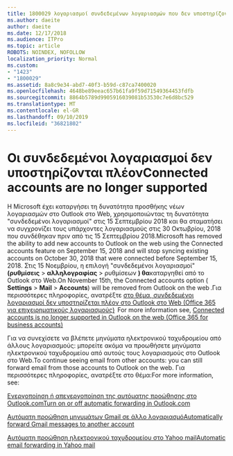 ```yaml
---
title: 1800029 λογαριασμοί συνδεδεμένων λογαριασμών που δεν υποστηρίζονται στο Outlook στο Web
ms.author: daeite
author: daeite
ms.date: 12/17/2018
ms.audience: ITPro
ms.topic: article
ROBOTS: NOINDEX, NOFOLLOW
localization_priority: Normal
ms.custom:
- "1423"
- "1800029"
ms.assetid: 8a8c9e34-abd7-40f3-b59d-c87ca7400020
ms.openlocfilehash: 4648be89eeac657b61fa9f59d71549364453fdfb
ms.sourcegitcommit: 8864b5789d9905916039081b53530c7e6d8bc529
ms.translationtype: MT
ms.contentlocale: el-GR
ms.lasthandoff: 09/10/2019
ms.locfileid: "36821802"
---
```

# <a name="connected-accounts-are-no-longer-supported"></a><span data-ttu-id="e8c3c-102">Οι συνδεδεμένοι λογαριασμοί δεν υποστηρίζονται πλέον</span><span class="sxs-lookup"><span data-stu-id="e8c3c-102">Connected accounts are no longer supported</span></span>

<span data-ttu-id="e8c3c-103">Η Microsoft έχει καταργήσει τη δυνατότητα προσθήκης νέων λογαριασμών στο Outlook στο Web, χρησιμοποιώντας τη δυνατότητα "συνδεδεμένοι λογαριασμοί" στις 15 Σεπτεμβρίου 2018 και θα σταματήσει να συγχρονίζει τους υπάρχοντες λογαριασμούς στις 30 Οκτωβρίου, 2018 που συνδέθηκαν πριν από τις 15 Σεπτεμβρίου 2018.</span><span class="sxs-lookup"><span data-stu-id="e8c3c-103">Microsoft has removed the ability to add new accounts to Outlook on the web using the Connected accounts feature on September 15, 2018 and will stop syncing existing accounts on October 30, 2018 that were connected before September 15, 2018.</span></span> <span data-ttu-id="e8c3c-104">Στις 15 Νοεμβρίου, η επιλογή "συνδεδεμένοι λογαριασμοί" **(ρυθμίσεις** \> **αλληλογραφίας** \> ρυθμίσεων **) θα**καταργηθεί από το Outlook στο Web.</span><span class="sxs-lookup"><span data-stu-id="e8c3c-104">On November 15th, the Connected accounts option ( **Settings** \> **Mail** \> **Accounts**) will be removed from Outlook on the web .</span></span><span data-ttu-id="e8c3c-105">Για περισσότερες πληροφορίες, ανατρέξτε [στο θέμα, συνδεδεμένοι λογαριασμοί δεν υποστηρίζεται πλέον στο Outlook στο Web (Office 365 για επιχειρηματικούς λογαριασμούς)](https://support.office.com/article/Connected-accounts-is-no-longer-supported-in-Outlook-on-the-web-Office-365-for-business-accounts-5cc526bf-e928-4a99-8b9f-5e089df7d887)</span><span class="sxs-lookup"><span data-stu-id="e8c3c-105">  For more information see, [Connected accounts is no longer supported in Outlook on the web (Office 365 for business accounts)](https://support.office.com/article/Connected-accounts-is-no-longer-supported-in-Outlook-on-the-web-Office-365-for-business-accounts-5cc526bf-e928-4a99-8b9f-5e089df7d887)</span></span>
  
<span data-ttu-id="e8c3c-106">Για να συνεχίσετε να βλέπετε μηνύματα ηλεκτρονικού ταχυδρομείου από άλλους λογαριασμούς: μπορείτε ακόμα να προωθήσετε μηνύματα ηλεκτρονικού ταχυδρομείου από αυτούς τους λογαριασμούς στο Outlook στο Web.</span><span class="sxs-lookup"><span data-stu-id="e8c3c-106">To continue seeing email from other accounts: you can still forward email from those accounts to Outlook on the web.</span></span> <span data-ttu-id="e8c3c-107">Για περισσότερες πληροφορίες, ανατρέξτε στο θέμα:</span><span class="sxs-lookup"><span data-stu-id="e8c3c-107">For more information, see:</span></span>
  
[<span data-ttu-id="e8c3c-108">Ενεργοποίηση ή απενεργοποίηση της αυτόματης προώθησης στο Outlook.com</span><span class="sxs-lookup"><span data-stu-id="e8c3c-108">Turn on or off automatic forwarding in Outlook.com</span></span>](https://go.microsoft.com/fwlink/?linkid=2038346)
  
[<span data-ttu-id="e8c3c-109">Αυτόματη προώθηση μηνυμάτων Gmail σε άλλο λογαριασμό</span><span class="sxs-lookup"><span data-stu-id="e8c3c-109">Automatically forward Gmail messages to another account</span></span>](https://aka.ms/forward-gmail-messages)
  
[<span data-ttu-id="e8c3c-110">Αυτόματη προώθηση ηλεκτρονικού ταχυδρομείου στο Yahoo mail</span><span class="sxs-lookup"><span data-stu-id="e8c3c-110">Automatic email forwarding in Yahoo mail</span></span>](https://aka.ms/yahoo-email-forwarding)
  